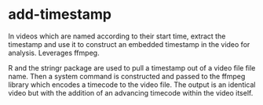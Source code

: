 # add-timestamp
In videos which are named according to their start time, extract the timestamp and use it to construct an embedded timestamp in the video for analysis. Leverages ffmpeg.

R and the stringr package are used to pull a timestamp out of a video file file name. Then a system command is constructed and passed to the ffmpeg library which encodes a timecode to the video file. The output is an identical video but with the addition of an advancing timecode within the video itself. 
